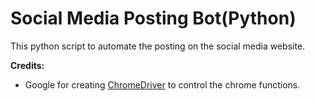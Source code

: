 # Social Media Posting Bot(Python)
This python script to automate the posting on the social media website.




**Credits:**
- Google for creating <a href="https://chromedriver.chromium.org/">ChromeDriver</a> to control the chrome functions.
